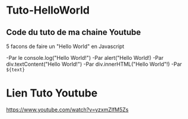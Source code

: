 # Tuto-HelloWorld
## Code du tuto de ma chaine Youtube
5 facons de faire un "Hello World" en Javascript

-Par le console.log("Hello World!")
-Par alert("Hello World!)
-Par div.textContent("Hello World!")
-Par div.innerHTML("Hello World"!)
-Par `${text}`

# Lien Tuto Youtube
https://www.youtube.com/watch?v=yzxmZlfM5Zs
